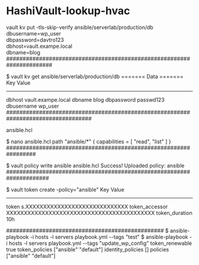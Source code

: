 # HashiVault-lookup-hvac
vault kv put -tls-skip-verify ansible/serverlab/production/db \
   dbusername=wp_user \
   dbpassword=davtro123 \
   dbhost=vault.exampe.local \
   dbname=blog
######################################################################

$ vault kv get ansible/serverlab/production/db
======= Data =======
Key           Value
---           -----
dbhost        vault.exampe.local
dbname        blog
dbpassword    passwd123
dbusername    wp_user
##################################################################################

ansible.hcl

$ nano ansible.hcl
path "ansible/*" {
  capabilities = [ "read", "list" ]
}
#################################################################

$ vault policy write ansible ansible.hcl
Success! Uploaded policy: ansible
#####################################################################

$ vault token create -policy="ansible"
Key                  Value
---                  -----
token                s.XXXXXXXXXXXXXXXXXXXXXXXXXXXXX
token_accessor       XXXXXXXXXXXXXXXXXXXXXXXXXXXXXXXXXXXXXXXXXX
token_duration       10h



################################################
$ ansible-playbook -i hosts -l servers playbook.yml --tags "test"
$ ansible-playbook -i hosts -l servers playbook.yml --tags "update_wp_config"
token_renewable      true
token_policies       ["ansible" "default"]
identity_policies    []
policies             ["ansible" "default"]
